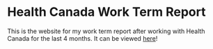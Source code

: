 # Health Canada Work Term Report

This is the website for my work term report after working with Health Canada for the last 4 months. It can be viewed [here](https://irather.github.io/lincs-work-term-report/)!
